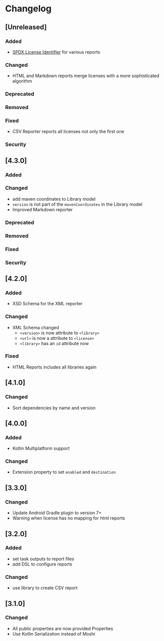 # Changelog

## [Unreleased]
### Added
- [SPDX License Identifier](https://spdx.org/licenses/) for various reports

### Changed
- HTML and Markdown reports merge licenses with a more sophisticated algorithm

### Deprecated

### Removed

### Fixed
- CSV Reporter reports all licenses not only the first one

### Security

## [4.3.0]
### Added

### Changed
- add maven coordinates to Library model
- `version` is not part of the `mavenCoordinates` in the Library model
- Improved Markdown reporter

### Deprecated

### Removed

### Fixed

### Security

## [4.2.0]
### Added
- XSD Schema for the XML reporter

### Changed
- XML Schema changed
  - `<version>` is now attribute to `<library>`
  - `<url>` is now a attribute to `<license>`
  - `<library>` has an `id` attribute now

### Fixed
- HTML Reports includes all libraries again

## [4.1.0]
### Changed
- Sort dependencies by name and version

## [4.0.0]
### Added
- Kotlin Multiplatform support

### Changed
- Extension property to set `enabled` and `destination`

## [3.3.0]
### Changed
- Update Android Gradle plugin to version 7+
- Warning when license has no mapping for html reports

## [3.2.0]
### Added
- set task outputs to report files
- add DSL to configure reports

### Changed
- use library to create CSV report

## [3.1.0]
### Changed
- All public properties are now provided Properties
- Use Kotlin Serialization instead of Moshi
